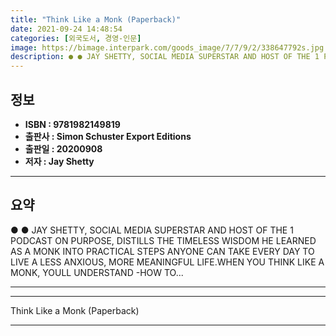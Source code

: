 ```yaml
---
title: "Think Like a Monk (Paperback)"
date: 2021-09-24 14:48:54
categories: [외국도서, 경영-인문]
image: https://bimage.interpark.com/goods_image/7/7/9/2/338647792s.jpg
description: ● ● JAY SHETTY, SOCIAL MEDIA SUPERSTAR AND HOST OF THE 1 PODCAST ON PURPOSE, DISTILLS THE TIMELESS WISDOM HE LEARNED AS A MONK INTO PRACTICAL STEPS ANYONE CAN
---
```


## **정보**

- **ISBN : 9781982149819**
- **출판사 : Simon   Schuster Export Editions**
- **출판일 : 20200908**
- **저자 : Jay Shetty**

------



## **요약**

●  ●  JAY SHETTY, SOCIAL MEDIA SUPERSTAR AND HOST OF THE 1 PODCAST ON PURPOSE, DISTILLS THE TIMELESS WISDOM HE LEARNED AS A MONK INTO PRACTICAL STEPS ANYONE CAN TAKE EVERY DAY TO LIVE A LESS ANXIOUS, MORE MEANINGFUL LIFE.WHEN YOU THINK LIKE A MONK, YOULL UNDERSTAND
-HOW TO... 

------



------


Think Like a Monk (Paperback) 

------


